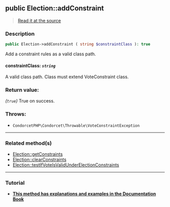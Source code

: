 ## public Election::addConstraint

> [Read it at the source](https://github.com/julien-boudry/Condorcet/blob/master/src/Election.php#L320)

### Description    

```php
public Election->addConstraint ( string $constraintClass ): true
```

Add a constraint rules as a valid class path.
    

#### **constraintClass:** *`string`*   
A valid class path. Class must extend VoteConstraint class.    


### Return value:   

*(`true`)* True on success.



### Throws:   

* ```CondorcetPHP\Condorcet\Throwable\VoteConstraintException```

---------------------------------------

### Related method(s)      

* [Election::getConstraints](/Docs/ApiReferences/Election%20Class/public%20Election--getConstraints.md)    
* [Election::clearConstraints](/Docs/ApiReferences/Election%20Class/public%20Election--clearConstraints.md)    
* [Election::testIfVoteIsValidUnderElectionConstraints](/Docs/ApiReferences/Election%20Class/public%20Election--testIfVoteIsValidUnderElectionConstraints.md)    

---------------------------------------

### Tutorial

* **[This method has explanations and examples in the Documentation Book](https://www.condorcet.io/3.AsPhpLibrary/5.Votes/4.VoteConstraints)**    

